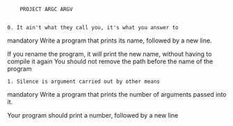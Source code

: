 		PROJECT ARGC ARGV


	0. It ain't what they call you, it's what you answer to
mandatory
Write a program that prints its name, followed by a new line.

If you rename the program, it will print the new name, without having to compile it again
You should not remove the path before the name of the program


	1. Silence is argument carried out by other means
mandatory
Write a program that prints the number of arguments passed into it.

Your program should print a number, followed by a new line
